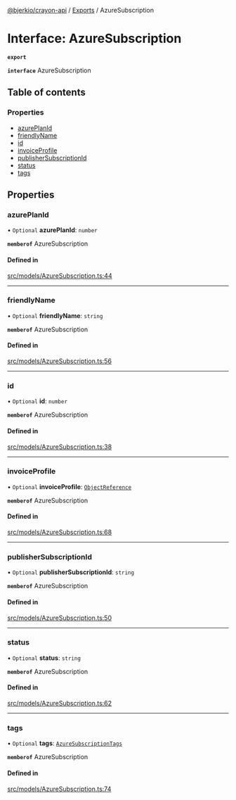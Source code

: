 [@bjerkio/crayon-api](../README.md) / [Exports](../modules.md) / AzureSubscription

# Interface: AzureSubscription

**`export`**

**`interface`** AzureSubscription

## Table of contents

### Properties

- [azurePlanId](AzureSubscription.md#azureplanid)
- [friendlyName](AzureSubscription.md#friendlyname)
- [id](AzureSubscription.md#id)
- [invoiceProfile](AzureSubscription.md#invoiceprofile)
- [publisherSubscriptionId](AzureSubscription.md#publishersubscriptionid)
- [status](AzureSubscription.md#status)
- [tags](AzureSubscription.md#tags)

## Properties

### azurePlanId

• `Optional` **azurePlanId**: `number`

**`memberof`** AzureSubscription

#### Defined in

[src/models/AzureSubscription.ts:44](https://github.com/bjerkio/crayon-api-js/blob/22cd66d/src/models/AzureSubscription.ts#L44)

___

### friendlyName

• `Optional` **friendlyName**: `string`

**`memberof`** AzureSubscription

#### Defined in

[src/models/AzureSubscription.ts:56](https://github.com/bjerkio/crayon-api-js/blob/22cd66d/src/models/AzureSubscription.ts#L56)

___

### id

• `Optional` **id**: `number`

**`memberof`** AzureSubscription

#### Defined in

[src/models/AzureSubscription.ts:38](https://github.com/bjerkio/crayon-api-js/blob/22cd66d/src/models/AzureSubscription.ts#L38)

___

### invoiceProfile

• `Optional` **invoiceProfile**: [`ObjectReference`](ObjectReference.md)

**`memberof`** AzureSubscription

#### Defined in

[src/models/AzureSubscription.ts:68](https://github.com/bjerkio/crayon-api-js/blob/22cd66d/src/models/AzureSubscription.ts#L68)

___

### publisherSubscriptionId

• `Optional` **publisherSubscriptionId**: `string`

**`memberof`** AzureSubscription

#### Defined in

[src/models/AzureSubscription.ts:50](https://github.com/bjerkio/crayon-api-js/blob/22cd66d/src/models/AzureSubscription.ts#L50)

___

### status

• `Optional` **status**: `string`

**`memberof`** AzureSubscription

#### Defined in

[src/models/AzureSubscription.ts:62](https://github.com/bjerkio/crayon-api-js/blob/22cd66d/src/models/AzureSubscription.ts#L62)

___

### tags

• `Optional` **tags**: [`AzureSubscriptionTags`](AzureSubscriptionTags.md)

**`memberof`** AzureSubscription

#### Defined in

[src/models/AzureSubscription.ts:74](https://github.com/bjerkio/crayon-api-js/blob/22cd66d/src/models/AzureSubscription.ts#L74)
